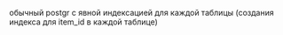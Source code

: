 обычный postgr c явной индексацией для каждой таблицы (создания индекса для item_id в каждой таблице)